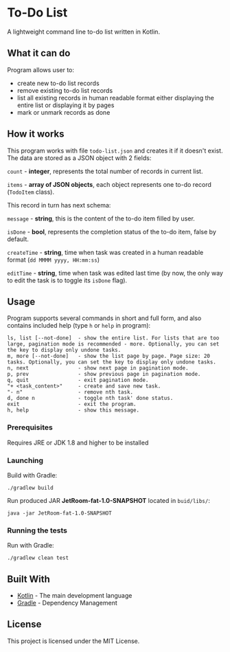 # To-Do List

A lightweight command line to-do list written in Kotlin.

## What it can do

Program allows user to:

* create new to-do list records
* remove existing to-do list records
* list all existing records in human readable format either displaying the entire list or displaying it by pages
* mark or unmark records as done

## How it works

This program works with file `todo-list.json` and creates it if it doesn't exist. The data are stored as a JSON object with 2 fields:

`count` - **integer**, represents the total number of records in current list.

`items` - **array of JSON objects**, each object represents one to-do record (`TodoItem` class).

This record in turn has next schema:

`message` - **string**, this is the content of the to-do item filled by user.

`isDone` - **bool**, represents the completion status of the to-do item, false by default.

`createTime` - **string**, time when task was created in a human readable format (`dd MMMM yyyy, HH:mm:ss`)

`editTime` - **string**, time when task was edited last time (by now, the only way to edit the task is to toggle its `isDone` flag).


## Usage

Program supports several commands in short and full form, and also contains included help (type `h` or `help` in program):

```
ls, list [--not-done]  - show the entire list. For lists that are too large, pagination mode is recommended - more. Optionally, you can set the key to display only undone tasks.
m, more [--not-done]   - show the list page by page. Page size: 20 tasks. Optionally, you can set the key to display only undone tasks.
n, next                - show next page in pagination mode.
p, prev                - show previous page in pagination mode.
q, quit                - exit pagination mode.
"+ <task_content>"     - create and save new task.
"- n"                  - remove nth task.
d, done n              - toggle nth task' done status.
exit                   - exit the program.
h, help                - show this message.
```


### Prerequisites

Requires JRE or JDK 1.8 and higher to be installed


### Launching

Build with Gradle:

`./gradlew build`

Run produced JAR **JetRoom-fat-1.0-SNAPSHOT** located in `buid/libs/`:

`java -jar JetRoom-fat-1.0-SNAPSHOT`


### Running the tests

Run with Gradle:

`./gradlew clean test`


## Built With

* [Kotlin](https://kotlinlang.org/) - The main development language
* [Gradle](https://gradle.org/) - Dependency Management


## License

This project is licensed under the MIT License.
